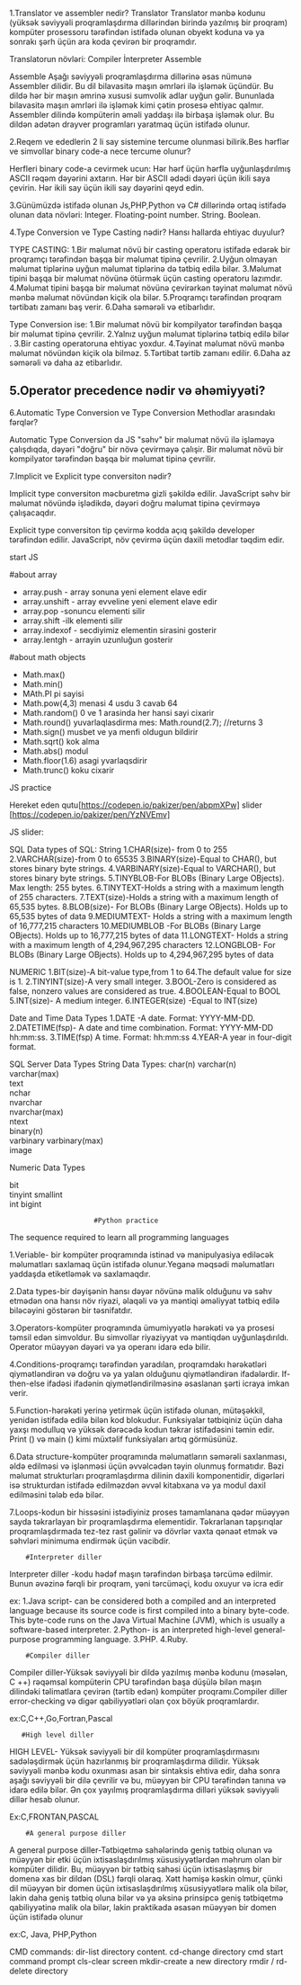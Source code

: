 1.Translator ve assembler nedir?
     Translator
Translator mənbə kodunu (yüksək səviyyəli proqramlaşdırma dillərindən birində yazılmış bir proqram) kompüter prosessoru tərəfindən istifadə olunan obyekt koduna və ya sonrakı şərh üçün ara koda çevirən bir proqramdır.

Translatorun növləri:
Compiler
İnterpreter
Assemble

   Assemble 
Aşağı səviyyəli proqramlaşdırma dillərinə əsas nümunə Assembler dilidir. Bu dil bilavasitə maşın əmrləri ilə işləmək üçündür. Bu dildə hər bir maşın əmrinə xususi sumvolik adlar uyğun gəlir. Bununlada bilavasitə maşın əmrləri ilə işləmək kimi çətin prosesə ehtiyac qalmır. Assembler dilində kompüterin əməli yaddaşı ilə birbaşa işləmək olur. Bu dildən adətən drayver programları yaratmaq üçün istifadə olunur.

2.Reqem ve ededlerin 2 li say sistemine tercume olunmasi bilirik.Bes hərflər ve simvollar binary code-a nece tercume olunur?

   Herfleri binary code-a cevirmek ucun:
Hər hərf üçün hərflə uyğunlaşdırılmış ASCII rəqəm dəyərini axtarın.
Hər bir ASCII ədədi dəyəri üçün ikili saya çevirin.
Hər ikili say üçün ikili say dəyərini qeyd edin.


3.Günümüzdə istifadə olunan Js,PHP,Python və C# dillərində ortaq istifadə olunan data növləri:
Integer.
Floating-point number.
String.
Boolean.

4.Type Conversion ve Type Casting nədir? Hansı hallarda ehtiyac duyulur?

TYPE CASTING:
  1.Bir məlumat növü bir casting operatoru istifadə edərək bir proqramçı  tərəfindən başqa bir məlumat tipinə çevrilir.
  2.Uyğun olmayan məlumat tiplərinə uyğun məlumat tiplərinə də tətbiq edilə bilər.
  3.Məlumat tipini başqa bir məlumat növünə ötürmək üçün casting operatoru  lazımdır.
  4.Məlumat tipini başqa bir məlumat növünə çevirərkən təyinat məlumat növü mənbə  məlumat növündən kiçik ola bilər.
  5.Proqramçı tərəfindən proqram tərtibatı zamanı baş verir.
  6.Daha səmərəli və etibarlıdır.

Type Conversion ise:
  1.Bir məlumat növü bir kompilyator tərəfindən başqa bir məlumat tipinə çevrilir.
  2.Yalnız uyğun məlumat tiplərinə tətbiq edilə bilər .
  3.Bir casting operatoruna ehtiyac yoxdur.
  4.Təyinat məlumat növü mənbə məlumat növündən kiçik ola bilməz.
  5.Tərtibat tərtib zamanı edilir.
  6.Daha az səmərəli və daha az etibarlıdır.


5.Operator precedence nədir və əhəmiyyəti?
-----



6.Automatic Type Conversion ve Type Conversion Methodlar arasındakı fərqlər?

Automatic Type Conversion da  JS "səhv" bir məlumat növü ilə işləməyə çalışdıqda, dəyəri "doğru" bir növə çevirməyə çalışir.
Bir məlumat növü bir kompilyator tərəfindən başqa bir məlumat tipinə çevrilir.


7.Implicit ve Explicit type conversiton nədir?

Implicit type conversiton məcburetmə gizli şəkildə edilir. JavaScript səhv bir məlumat növündə işlədikdə, dəyəri doğru məlumat tipinə çevirməyə çalışacaqdır.

Explicit type conversiton tip çevirmə kodda açıq şəkildə developer tərəfindən edilir. JavaScript, növ çevirmə üçün daxili metodlar təqdim edir.


start JS

 #about array

- array.push - array sonuna yeni element elave edir
- array.unshift - array evveline yeni element elave edir
- array.pop -sonuncu elementi silir
- array.shift -ilk elementi silir
- array.indexof - secdiyimiz elementin sirasini gosterir
- array.lentgh - arrayin uzunluğun gosterir


#about math objects

- Math.max()
- Math.min()
- MAth.PI pi sayisi
- Math.pow(4,3) menasi 4 usdu 3 cavab 64
- Math.random() 0 ve 1 arasinda her hansi sayi cixarir
- Math.round() yuvarlaqlasdirma  mes: Math.round(2.7); //returns 3
- Math.sign() musbet ve ya menfi oldugun bildirir
- Math.sqrt() kok alma
- Math.abs() modul
- Math.floor(1.6) asagi yvarlaqsdirir
- Math.trunc() koku cixarir


JS practice

Hereket eden qutu[https://codepen.io/pakizer/pen/abpmXPw]
slider [https://codepen.io/pakizer/pen/YzNVEmv]

JS slider:


SQL 
Data types of SQL:
String
1.CHAR(size)- from 0 to 255
2.VARCHAR(size)-from 0 to 65535
3.BINARY(size)-Equal to CHAR(), but stores binary byte strings. 
4.VARBINARY(size)-Equal to VARCHAR(), but stores binary byte strings.
5.TINYBLOB-For BLOBs (Binary Large OBjects). Max length: 255 bytes.
6.TINYTEXT-Holds a string with a maximum length of 255 characters.
7.TEXT(size)-Holds a string with a maximum length of 65,535 bytes.
8.BLOB(size)-	For BLOBs (Binary Large OBjects). Holds up to 65,535 bytes of data
9.MEDIUMTEXT-	Holds a string with a maximum length of 16,777,215 characters
10.MEDIUMBLOB	-For BLOBs (Binary Large OBjects). Holds up to 16,777,215 bytes of data
11.LONGTEXT-	Holds a string with a maximum length of 4,294,967,295 characters
12.LONGBLOB-	For BLOBs (Binary Large OBjects). Holds up to 4,294,967,295 bytes of data

NUMERIC
1.BIT(size)-A bit-value type,from 1 to 64.The default value for size is 1.
2.TINYINT(size)-A very small integer.
3.BOOL-Zero is considered as false, nonzero values are considered as true.
4.BOOLEAN-Equal to BOOL
5.INT(size)-	A medium integer.
6.INTEGER(size)	-Equal to INT(size)


Date and Time Data Types
1.DATE	-A date. Format: YYYY-MM-DD.
2.DATETIME(fsp)-	A date and time combination. Format: YYYY-MM-DD hh:mm:ss.
3.TIME(fsp)	A time. Format: hh:mm:ss
4.YEAR-A year in four-digit format.

SQL Server Data Types
String Data Types:
char(n)	
varchar(n)	
varchar(max)	
text	
nchar	
nvarchar		 
nvarchar(max)		 
ntext	
binary(n)		 
varbinary
varbinary(max)	 
image

Numeric Data Types

bit		 
tinyint	
smallint	
int	
bigint	

                         #Python practice
 The sequence required to learn all programming languages

 1.Veriable- bir kompüter proqramında istinad və manipulyasiya ediləcək məlumatları saxlamaq üçün istifadə olunur.Yeganə məqsədi məlumatları yaddaşda etiketləmək və saxlamaqdır.

 2.Data types-bir dəyişənin hansı dəyər növünə malik olduğunu və səhv etmədən ona hansı növ riyazi, əlaqəli və ya məntiqi əməliyyat tətbiq edilə biləcəyini göstərən bir təsnifatdır. 

 3.Operators-kompüter proqramında ümumiyyətlə  hərəkəti və ya prosesi təmsil edən  simvoldur. Bu simvollar riyaziyyat və məntiqdən uyğunlaşdırıldı. Operator müəyyən dəyəri və ya operanı idarə edə bilir.

 4.Conditions-proqramçı tərəfindən yaradılan, proqramdakı hərəkətləri qiymətləndirən və doğru və ya yalan olduğunu qiymətləndirən ifadələrdir. If-then-else ifadəsi ifadənin qiymətləndirilməsinə əsaslanan şərti icraya imkan verir.

 5.Function-hərəkəti yerinə yetirmək üçün istifadə olunan, mütəşəkkil, yenidən istifadə edilə bilən  kod blokudur. Funksiyalar tətbiqiniz üçün daha yaxşı modulluq və yüksək dərəcədə kodun təkrar istifadəsini təmin edir. Print () və main () kimi müxtəlif funksiyaları artıq görmüsünüz.

 6.Data structure-kompüter proqramında məlumatların səmərəli saxlanması, əldə edilməsi və işlənməsi üçün əvvəlcədən təyin olunmuş formatıdır. Bəzi məlumat strukturları proqramlaşdırma dilinin daxili komponentidir, digərləri isə strukturdan istifadə edilməzdən əvvəl kitabxana və ya modul daxil edilməsini tələb edə bilər.

 7.Loops-kodun bir hissəsini istədiyiniz proses tamamlanana qədər müəyyən sayda təkrarlayan bir proqramlaşdırma elementidir. Təkrarlanan tapşırıqlar proqramlaşdırmada tez-tez rast gəlinir və dövrlər vaxta qənaət etmək və səhvləri minimuma endirmək üçün vacibdir.

        #Interpreter diller

 Interpreter diller -kodu hədəf maşın tərəfindən birbaşa tərcümə edilmir. Bunun əvəzinə fərqli bir proqram, yəni tərcüməçi, kodu oxuyur və icra edir

ex:
 1.Java script- can be considered both a compiled and an interpreted language because its source code is first compiled into a binary byte-code. This byte-code runs on the Java Virtual Machine (JVM), which is usually a software-based interpreter.
 2.Python- is an interpreted high-level general-purpose programming language.
 3.PHP.
 4.Ruby.

        #Compiler diller

 Compiler diller-Yüksək səviyyəli bir dildə yazılmış mənbə kodunu (məsələn, C ++) rəqəmsal kompüterin CPU tərəfindən başa düşülə bilən maşın dilindəki təlimatlara çevirən (tərtib edən) kompüter proqramı.Compiler diller error-checking və digər qabiliyyətləri olan çox böyük proqramlardır.      

 ex:C,C++,Go,Fortran,Pascal

       #High level diller

HIGH LEVEL- Yüksək səviyyəli bir dil kompüter proqramlaşdırmasını sadələşdirmək üçün hazırlanmış bir proqramlaşdırma dilidir. Yüksək səviyyəli mənbə kodu oxunması asan bir sintaksis ehtiva edir, daha sonra aşağı səviyyəli bir dilə çevrilir və bu, müəyyən bir CPU tərəfindən tanına və idarə edilə bilər. Ən çox yayılmış proqramlaşdırma dilləri yüksək səviyyəli dillər hesab olunur.

Ex:C,FRONTAN,PASCAL

        #A general purpose diller

A general purpose diller-Tətbiqetmə sahələrində geniş tətbiq olunan və müəyyən bir etki üçün ixtisaslaşdırılmış xüsusiyyətlərdən məhrum olan bir kompüter dilidir. Bu, müəyyən bir tətbiq sahəsi üçün ixtisaslaşmış bir domenə xas bir dildən (DSL) fərqli olaraq. Xətt həmişə kəskin olmur, çünki dil müəyyən bir domen üçün ixtisaslaşdırılmış xüsusiyyətlərə malik ola bilər, lakin daha geniş tətbiq oluna bilər və ya əksinə prinsipcə geniş tətbiqetmə qabiliyyətinə malik ola bilər, lakin praktikada əsasən müəyyən bir domen üçün istifadə olunur  

ex:C, Java, PHP,Python

CMD commands:
dir-list directory content.
cd-change directory
cmd	start command prompt
cls-clear screen
mkdir-create a new directory
rmdir / rd-delete directory


